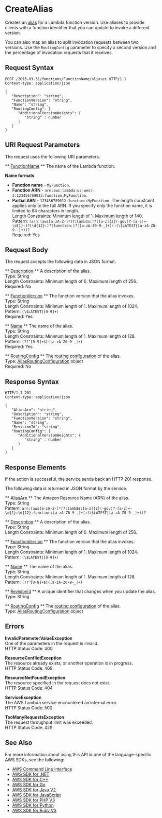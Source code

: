 # CreateAlias<a name="API_CreateAlias"></a>

Creates an [alias](https://docs.aws.amazon.com/lambda/latest/dg/versioning-aliases.html) for a Lambda function version\. Use aliases to provide clients with a function identifier that you can update to invoke a different version\.

You can also map an alias to split invocation requests between two versions\. Use the `RoutingConfig` parameter to specify a second version and the percentage of invocation requests that it receives\.

## Request Syntax<a name="API_CreateAlias_RequestSyntax"></a>

```
POST /2015-03-31/functions/FunctionName/aliases HTTP/1.1
Content-type: application/json

{
   "Description": "string",
   "FunctionVersion": "string",
   "Name": "string",
   "RoutingConfig": { 
      "AdditionalVersionWeights": { 
         "string" : number 
      }
   }
}
```

## URI Request Parameters<a name="API_CreateAlias_RequestParameters"></a>

The request uses the following URI parameters\.

 ** [FunctionName](#API_CreateAlias_RequestSyntax) **   <a name="SSS-CreateAlias-request-FunctionName"></a>
The name of the Lambda function\.  

**Name formats**
+  **Function name** \- `MyFunction`\.
+  **Function ARN** \- `arn:aws:lambda:us-west-2:123456789012:function:MyFunction`\.
+  **Partial ARN** \- `123456789012:function:MyFunction`\.
The length constraint applies only to the full ARN\. If you specify only the function name, it is limited to 64 characters in length\.  
Length Constraints: Minimum length of 1\. Maximum length of 140\.  
Pattern: `(arn:(aws[a-zA-Z-]*)?:lambda:)?([a-z]{2}(-gov)?-[a-z]+-\d{1}:)?(\d{12}:)?(function:)?([a-zA-Z0-9-_]+)(:(\$LATEST|[a-zA-Z0-9-_]+))?`   
Required: Yes

## Request Body<a name="API_CreateAlias_RequestBody"></a>

The request accepts the following data in JSON format\.

 ** [Description](#API_CreateAlias_RequestSyntax) **   <a name="SSS-CreateAlias-request-Description"></a>
A description of the alias\.  
Type: String  
Length Constraints: Minimum length of 0\. Maximum length of 256\.  
Required: No

 ** [FunctionVersion](#API_CreateAlias_RequestSyntax) **   <a name="SSS-CreateAlias-request-FunctionVersion"></a>
The function version that the alias invokes\.  
Type: String  
Length Constraints: Minimum length of 1\. Maximum length of 1024\.  
Pattern: `(\$LATEST|[0-9]+)`   
Required: Yes

 ** [Name](#API_CreateAlias_RequestSyntax) **   <a name="SSS-CreateAlias-request-Name"></a>
The name of the alias\.  
Type: String  
Length Constraints: Minimum length of 1\. Maximum length of 128\.  
Pattern: `(?!^[0-9]+$)([a-zA-Z0-9-_]+)`   
Required: Yes

 ** [RoutingConfig](#API_CreateAlias_RequestSyntax) **   <a name="SSS-CreateAlias-request-RoutingConfig"></a>
The [routing configuration](https://docs.aws.amazon.com/lambda/latest/dg/configuration-aliases.html#configuring-alias-routing) of the alias\.  
Type: [AliasRoutingConfiguration](API_AliasRoutingConfiguration.md) object  
Required: No

## Response Syntax<a name="API_CreateAlias_ResponseSyntax"></a>

```
HTTP/1.1 201
Content-type: application/json

{
   "AliasArn": "string",
   "Description": "string",
   "FunctionVersion": "string",
   "Name": "string",
   "RevisionId": "string",
   "RoutingConfig": { 
      "AdditionalVersionWeights": { 
         "string" : number 
      }
   }
}
```

## Response Elements<a name="API_CreateAlias_ResponseElements"></a>

If the action is successful, the service sends back an HTTP 201 response\.

The following data is returned in JSON format by the service\.

 ** [AliasArn](#API_CreateAlias_ResponseSyntax) **   <a name="SSS-CreateAlias-response-AliasArn"></a>
The Amazon Resource Name \(ARN\) of the alias\.  
Type: String  
Pattern: `arn:(aws[a-zA-Z-]*)?:lambda:[a-z]{2}(-gov)?-[a-z]+-\d{1}:\d{12}:function:[a-zA-Z0-9-_]+(:(\$LATEST|[a-zA-Z0-9-_]+))?` 

 ** [Description](#API_CreateAlias_ResponseSyntax) **   <a name="SSS-CreateAlias-response-Description"></a>
A description of the alias\.  
Type: String  
Length Constraints: Minimum length of 0\. Maximum length of 256\.

 ** [FunctionVersion](#API_CreateAlias_ResponseSyntax) **   <a name="SSS-CreateAlias-response-FunctionVersion"></a>
The function version that the alias invokes\.  
Type: String  
Length Constraints: Minimum length of 1\. Maximum length of 1024\.  
Pattern: `(\$LATEST|[0-9]+)` 

 ** [Name](#API_CreateAlias_ResponseSyntax) **   <a name="SSS-CreateAlias-response-Name"></a>
The name of the alias\.  
Type: String  
Length Constraints: Minimum length of 1\. Maximum length of 128\.  
Pattern: `(?!^[0-9]+$)([a-zA-Z0-9-_]+)` 

 ** [RevisionId](#API_CreateAlias_ResponseSyntax) **   <a name="SSS-CreateAlias-response-RevisionId"></a>
A unique identifier that changes when you update the alias\.  
Type: String

 ** [RoutingConfig](#API_CreateAlias_ResponseSyntax) **   <a name="SSS-CreateAlias-response-RoutingConfig"></a>
The [routing configuration](https://docs.aws.amazon.com/lambda/latest/dg/lambda-traffic-shifting-using-aliases.html) of the alias\.  
Type: [AliasRoutingConfiguration](API_AliasRoutingConfiguration.md) object

## Errors<a name="API_CreateAlias_Errors"></a>

 **InvalidParameterValueException**   
One of the parameters in the request is invalid\.  
HTTP Status Code: 400

 **ResourceConflictException**   
The resource already exists, or another operation is in progress\.  
HTTP Status Code: 409

 **ResourceNotFoundException**   
The resource specified in the request does not exist\.  
HTTP Status Code: 404

 **ServiceException**   
The AWS Lambda service encountered an internal error\.  
HTTP Status Code: 500

 **TooManyRequestsException**   
The request throughput limit was exceeded\.  
HTTP Status Code: 429

## See Also<a name="API_CreateAlias_SeeAlso"></a>

For more information about using this API in one of the language\-specific AWS SDKs, see the following:
+  [AWS Command Line Interface](https://docs.aws.amazon.com/goto/aws-cli/lambda-2015-03-31/CreateAlias) 
+  [AWS SDK for \.NET](https://docs.aws.amazon.com/goto/DotNetSDKV3/lambda-2015-03-31/CreateAlias) 
+  [AWS SDK for C\+\+](https://docs.aws.amazon.com/goto/SdkForCpp/lambda-2015-03-31/CreateAlias) 
+  [AWS SDK for Go](https://docs.aws.amazon.com/goto/SdkForGoV1/lambda-2015-03-31/CreateAlias) 
+  [AWS SDK for Java V2](https://docs.aws.amazon.com/goto/SdkForJavaV2/lambda-2015-03-31/CreateAlias) 
+  [AWS SDK for JavaScript](https://docs.aws.amazon.com/goto/AWSJavaScriptSDK/lambda-2015-03-31/CreateAlias) 
+  [AWS SDK for PHP V3](https://docs.aws.amazon.com/goto/SdkForPHPV3/lambda-2015-03-31/CreateAlias) 
+  [AWS SDK for Python](https://docs.aws.amazon.com/goto/boto3/lambda-2015-03-31/CreateAlias) 
+  [AWS SDK for Ruby V3](https://docs.aws.amazon.com/goto/SdkForRubyV3/lambda-2015-03-31/CreateAlias) 
